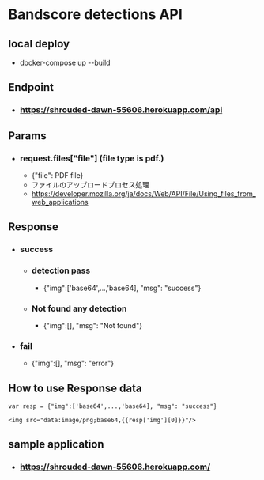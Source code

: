 # Bandscore detections API

## local deploy
- docker-compose up --build

## Endpoint
- ### https://shrouded-dawn-55606.herokuapp.com/api

## Params
- ### request.files["file"] (file type is pdf.)
    - {"file": PDF file}
    - ファイルのアップロードプロセス処理
    - https://developer.mozilla.org/ja/docs/Web/API/File/Using_files_from_web_applications

## Response
- ### success
    - ### detection pass
        - {"img":['base64',...,'base64], "msg": "success"}
    - ### Not found any detection 
        - {"img":[], "msg": "Not found"}
- ### fail
    - {"img":[], "msg": "error"}

## How to use Response data
```
var resp = {"img":['base64',...,'base64], "msg": "success"}

<img src="data:image/png;base64,{{resp['img'][0]}}"/>
```

## sample application
- ### https://shrouded-dawn-55606.herokuapp.com/